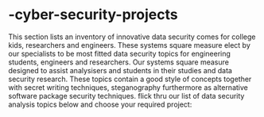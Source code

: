 # -cyber-security-projects
This section lists an inventory of innovative data security comes for college kids, researchers and engineers. These systems square measure elect by our specialists to be most fitted data security topics for engineering students, engineers and researchers. Our systems square measure designed to assist analysisers and students in their studies and data security research. These topics contain a good style of concepts together with secret writing techniques, steganography furthermore as alternative software package security techniques. flick thru our list of data security analysis topics below and choose your required project:
